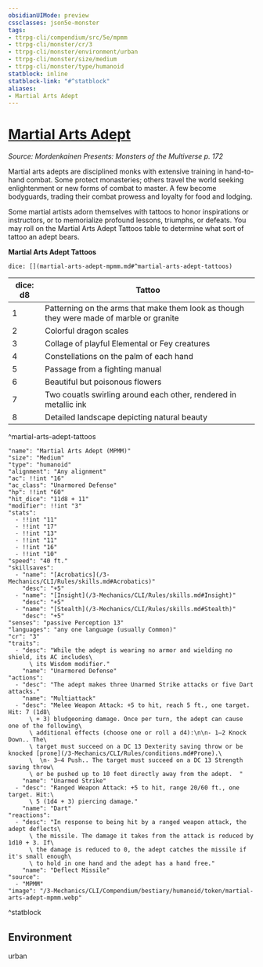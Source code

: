 ```yaml
---
obsidianUIMode: preview
cssclasses: json5e-monster
tags:
- ttrpg-cli/compendium/src/5e/mpmm
- ttrpg-cli/monster/cr/3
- ttrpg-cli/monster/environment/urban
- ttrpg-cli/monster/size/medium
- ttrpg-cli/monster/type/humanoid
statblock: inline
statblock-link: "#^statblock"
aliases:
- Martial Arts Adept
---
```

# [Martial Arts Adept](3-Mechanics\CLI\Compendium\bestiary\humanoid/martial-arts-adept-mpmm.md)
*Source: Mordenkainen Presents: Monsters of the Multiverse p. 172*  

Martial arts adepts are disciplined monks with extensive training in hand-to-hand combat. Some protect monasteries; others travel the world seeking enlightenment or new forms of combat to master. A few become bodyguards, trading their combat prowess and loyalty for food and lodging.

Some martial artists adorn themselves with tattoos to honor inspirations or instructors, or to memorialize profound lessons, triumphs, or defeats. You may roll on the Martial Arts Adept Tattoos table to determine what sort of tattoo an adept bears.

**Martial Arts Adept Tattoos**

`dice: [](martial-arts-adept-mpmm.md#^martial-arts-adept-tattoos)`

| dice: d8 | Tattoo |
|----------|--------|
| 1 | Patterning on the arms that make them look as though they were made of marble or granite |
| 2 | Colorful dragon scales |
| 3 | Collage of playful Elemental or Fey creatures |
| 4 | Constellations on the palm of each hand |
| 5 | Passage from a fighting manual |
| 6 | Beautiful but poisonous flowers |
| 7 | Two couatls swirling around each other, rendered in metallic ink |
| 8 | Detailed landscape depicting natural beauty |
^martial-arts-adept-tattoos

```statblock
"name": "Martial Arts Adept (MPMM)"
"size": "Medium"
"type": "humanoid"
"alignment": "Any alignment"
"ac": !!int "16"
"ac_class": "Unarmored Defense"
"hp": !!int "60"
"hit_dice": "11d8 + 11"
"modifier": !!int "3"
"stats":
  - !!int "11"
  - !!int "17"
  - !!int "13"
  - !!int "11"
  - !!int "16"
  - !!int "10"
"speed": "40 ft."
"skillsaves":
  - "name": "[Acrobatics](/3-Mechanics/CLI/Rules/skills.md#Acrobatics)"
    "desc": "+5"
  - "name": "[Insight](/3-Mechanics/CLI/Rules/skills.md#Insight)"
    "desc": "+5"
  - "name": "[Stealth](/3-Mechanics/CLI/Rules/skills.md#Stealth)"
    "desc": "+5"
"senses": "passive Perception 13"
"languages": "any one language (usually Common)"
"cr": "3"
"traits":
  - "desc": "While the adept is wearing no armor and wielding no shield, its AC includes\
      \ its Wisdom modifier."
    "name": "Unarmored Defense"
"actions":
  - "desc": "The adept makes three Unarmed Strike attacks or five Dart attacks."
    "name": "Multiattack"
  - "desc": "Melee Weapon Attack: +5 to hit, reach 5 ft., one target. Hit: 7 (1d8\
      \ + 3) bludgeoning damage. Once per turn, the adept can cause one of the following\
      \ additional effects (choose one or roll a d4):\n\n- 1–2 Knock Down.. The\
      \ target must succeed on a DC 13 Dexterity saving throw or be knocked [prone](/3-Mechanics/CLI/Rules/conditions.md#Prone).\
      \  \n- 3–4 Push.. The target must succeed on a DC 13 Strength saving throw\
      \ or be pushed up to 10 feet directly away from the adept.  "
    "name": "Unarmed Strike"
  - "desc": "Ranged Weapon Attack: +5 to hit, range 20/60 ft., one target. Hit:\
      \ 5 (1d4 + 3) piercing damage."
    "name": "Dart"
"reactions":
  - "desc": "In response to being hit by a ranged weapon attack, the adept deflects\
      \ the missile. The damage it takes from the attack is reduced by 1d10 + 3. If\
      \ the damage is reduced to 0, the adept catches the missile if it's small enough\
      \ to hold in one hand and the adept has a hand free."
    "name": "Deflect Missile"
"source":
  - "MPMM"
"image": "/3-Mechanics/CLI/Compendium/bestiary/humanoid/token/martial-arts-adept-mpmm.webp"
```
^statblock

## Environment

urban